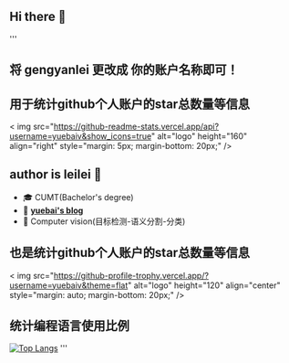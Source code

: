 ## Hi there 👋

'''
## 将 gengyanlei 更改成 你的账户名称即可！
## 用于统计github个人账户的star总数量等信息
< img src="https://github-readme-stats.vercel.app/api?username=yuebaiv&show_icons=true" alt="logo" height="160" align="right" style="margin: 5px; margin-bottom: 20px;" />
## author is leilei 👋
- 🎓 CUMT(Bachelor's degree)
- 📖 [**yuebai's blog**](yuebai.blog)
- 🔭 Computer vision(目标检测-语义分割-分类)
## 也是统计github个人账户的star总数量等信息
< img src="https://github-profile-trophy.vercel.app/?username=yuebaiv&theme=flat" alt="logo" height="120" align="center" style="margin: auto; margin-bottom: 20px;" />
## 统计编程语言使用比例
[![Top Langs](https://github-readme-stats.vercel.app/api/top-langs/?username=yuebaiv&layout=compact)](https://github.com/gengyanlei/github-readme-stats)
'''
